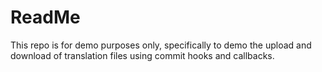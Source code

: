 ReadMe
====

This repo is for demo purposes only, specifically to demo the upload and download of translation files using commit hooks and callbacks.
